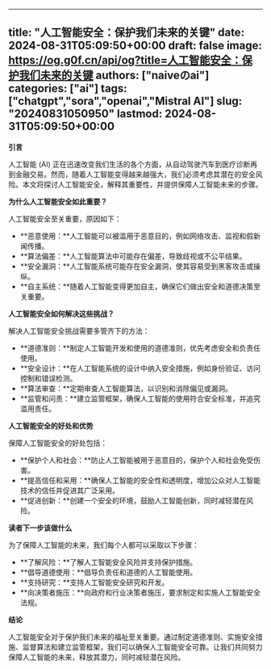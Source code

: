 
---
title: "人工智能安全：保护我们未来的关键"
date: 2024-08-31T05:09:50+00:00
draft: false
image: https://og.g0f.cn/api/og?title=人工智能安全：保护我们未来的关键
authors: ["naiveのai"]
categories: ["ai"]
tags: ["chatgpt","sora","openai","Mistral AI"]
slug: "20240831050950"
lastmod: 2024-08-31T05:09:50+00:00
---
**引言**

人工智能 (AI) 正在迅速改变我们生活的各个方面，从自动驾驶汽车到医疗诊断再到金融交易。然而，随着人工智能变得越来越强大，我们必须考虑其潜在的安全风险。本文将探讨人工智能安全，解释其重要性，并提供保障人工智能未来的步骤。

**为什么人工智能安全如此重要？**

人工智能安全至关重要，原因如下：

* **恶意使用：**人工智能可以被滥用于恶意目的，例如网络攻击、监视和假新闻传播。
* **算法偏差：**人工智能算法中可能存在偏差，导致歧视或不公平结果。
* **安全漏洞：**人工智能系统可能存在安全漏洞，使其容易受到黑客攻击或操纵。
* **自主系统：**随着人工智能变得更加自主，确保它们做出安全和道德决策至关重要。

**人工智能安全如何解决这些挑战？**

解决人工智能安全挑战需要多管齐下的方法：

* **道德准则：**制定人工智能开发和使用的道德准则，优先考虑安全和负责任使用。
* **安全设计：**在人工智能系统的设计中纳入安全措施，例如身份验证、访问控制和错误检测。
* **算法审查：**定期审查人工智能算法，以识别和消除偏见或漏洞。
* **监管和问责：**建立监管框架，确保人工智能的使用符合安全标准，并追究滥用责任。

**人工智能安全的好处和优势**

保障人工智能安全的好处包括：

* **保护个人和社会：**防止人工智能被用于恶意目的，保护个人和社会免受伤害。
* **提高信任和采用：**确保人工智能的安全性和透明度，增加公众对人工智能技术的信任并促进其广泛采用。
* **促进创新：**创建一个安全的环境，鼓励人工智能创新，同时减轻潜在风险。

**读者下一步该做什么**

为了保障人工智能的未来，我们每个人都可以采取以下步骤：

* **了解风险：**了解人工智能安全风险并支持保护措施。
* **倡导道德使用：**倡导负责任和道德的人工智能使用。
* **支持研究：**支持人工智能安全研究和开发。
* **向决策者施压：**向政府和行业决策者施压，要求制定和实施人工智能安全法规。

**结论**

人工智能安全对于保护我们未来的福祉至关重要。通过制定道德准则、实施安全措施、监督算法和建立监管框架，我们可以确保人工智能安全可靠。让我们共同努力保障人工智能的未来，释放其潜力，同时减轻潜在风险。